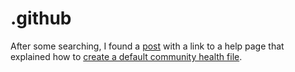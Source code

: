 # .github

After some searching, I found a [post](https://chromatichq.com/insights/sharing-github-issue-pull-request-templates) with a link to a help page that explained how to
[create a default community health file](https://docs.github.com/en/communities/setting-up-your-project-for-healthy-contributions/creating-a-default-community-health-file).
